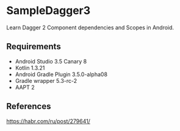 # SampleDagger3
Learn Dagger 2 Component dependencies and Scopes in Android.

## Requirements
* Android Studio 3.5 Canary 8
* Kotlin 1.3.21
* Android Gradle Plugin 3.5.0-alpha08
* Gradle wrapper 5.3-rc-2
* AAPT 2

## References
https://habr.com/ru/post/279641/